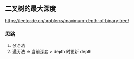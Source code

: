 ## 二叉树的最大深度

<https://leetcode.cn/problems/maximum-depth-of-binary-tree/>

### 思路

1. 分治法
2. 遍历法 => 当前深度 > depth 时更新 depth
